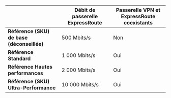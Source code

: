 |  | **Débit de passerelle ExpressRoute** | **Passerelle VPN et ExpressRoute coexistants** |
| --- | --- | --- |
| **Référence (SKU) de base (déconseillée)** |500 Mbits/s |Non |
| **Référence Standard** |1 000 Mbits/s |Oui |
| **Référence Hautes performances** |2 000 Mbits/s |Oui |
| **Référence (SKU) Ultra-Performance** |10 000 Mbits/s |Oui |



<!--HONumber=Nov16_HO3-->


